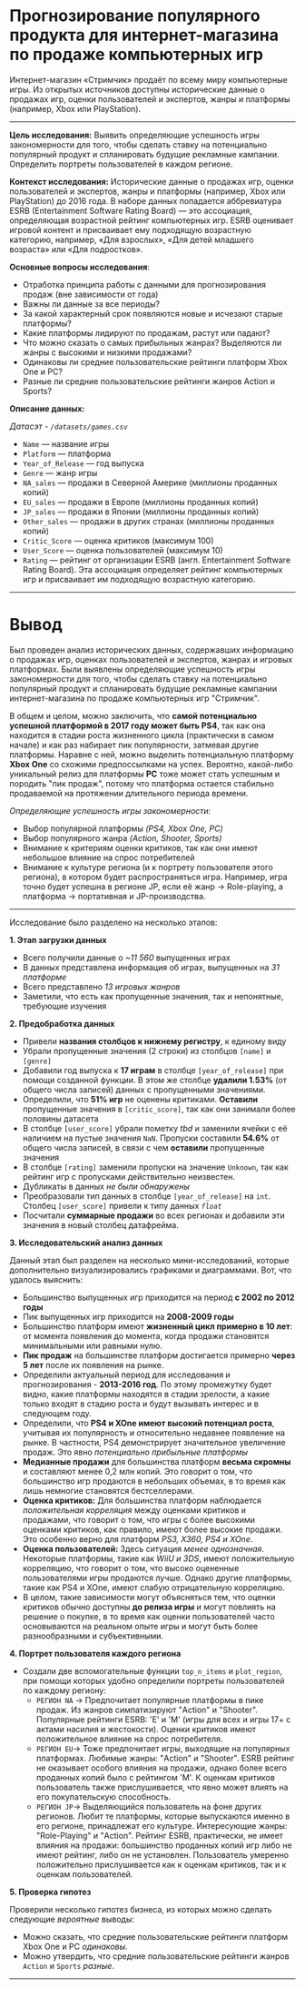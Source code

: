 # Прогнозирование популярного продукта для интернет-магазина по продаже компьютерных игр 

Интернет-магазин «Стримчик» продаёт по всему миру компьютерные игры. Из открытых источников доступны исторические данные о продажах игр, оценки пользователей и экспертов, жанры и платформы (например, Xbox или PlayStation). 
___
**Цель исследования:** Выявить определяющие успешность игры закономерности для того, чтобы сделать ставку на потенциально популярный продукт и спланировать будущие рекламные кампании. Определить портреты пользователей в каждом регионе.
 
**Контекст исследования:**  Исторические данные о продажах игр, оценки пользователей и экспертов, жанры и платформы (например, Xbox или PlayStation) до 2016 года. В наборе данных попадается аббревиатура ESRB (Entertainment Software Rating Board) — это ассоциация, определяющая возрастной рейтинг компьютерных игр. ESRB оценивает игровой контент и присваивает ему подходящую возрастную категорию, например, «Для взрослых», «Для детей младшего возраста» или «Для подростков».

**Основные вопросы исследования**: 
- Отработка принципа работы с данными для прогнозирования продаж (вне зависимости от года)
- Важны ли данные за все периоды?
- За какой характерный срок появляются новые и исчезают старые платформы?
- Какие платформы лидируют по продажам, растут или падают?
- Что можно сказать о самых прибыльных жанрах? Выделяются ли жанры с высокими и низкими продажами?
- Одинаковы ли средние пользовательские рейтинги платформ Xbox One и PC?
- Разные ли средние пользовательские рейтинги жанров Action и Sports?


**Описание данных:**

*Датасэт - `/datasets/games.csv`*

- `Name` — название игры
- `Platform` — платформа
- `Year_of_Release` — год выпуска
- `Genre` — жанр игры
- `NA_sales` — продажи в Северной Америке (миллионы проданных копий)
- `EU_sales` — продажи в Европе (миллионы проданных копий)
- `JP_sales` — продажи в Японии (миллионы проданных копий)
- `Other_sales` — продажи в других странах (миллионы проданных копий)
- `Critic_Score` — оценка критиков (максимум 100)
- `User_Score` — оценка пользователей (максимум 10)
- `Rating` — рейтинг от организации ESRB (англ. Entertainment Software Rating Board). Эта ассоциация определяет рейтинг компьютерных игр и присваивает им подходящую возрастную категорию.

___

# Вывод 


Был проведен анализ исторических данных, содержавших информацию о продажах игр, оценках пользователей и экспертов, жанрах и игровых платформах. Были выявлены определяющие успешность игры закономерности для того, чтобы сделать ставку на потенциально популярный продукт и спланировать будущие рекламные кампании интернет-магазина по продаже компьютерных игр "Стримчик". 

В общем и целом, можно заключить, что **самой потенциально успешной платформой в 2017 году может быть PS4**, так как она находится в стадии роста жизненного цикла (практически в самом начале) и как раз набирает пик популярности, затмевая другие платформы. Наравне с ней, можно выделить потенциальную платформу **Xbox One** со схожими предпоссылками на успех. Вероятно, какой-либо уникальный релиз для платформы **PC** тоже может стать успешным и породить "пик продаж", потому что платформа остается стабильно продаваемой на протяжении длительного периода времени. 

*Определяющие успешность игры закономерности:*
- Выбор популярной платформы *(PS4, Xbox One, PC)*
- Выбор популярного жанра *(Action, Shooter, Sports)*
- Внимание к критериям оценки критиков, так как они имеют небольшое влияние на спрос потребителей
- Внимание к культуре региона (и к портрету пользователя этого региона), в котором будет распространяться игра. Например, игра точно будет успешна в регионе JP, если её жанр -> Role-playing, а платформа -> портативная и JP-производства.


---


Исследование было разделено на несколько этапов:

**1. Этап загрузки данных**
- Всего получили данные о *~11 560* выпущенных играх
- В данных представлена информация об играх, выпущенных на *31 платформе*
- Всего представлено *13 игровых жанров* 
- Заметили, что есть как пропущенные значения, так и непонятные, требующие изучения

**2. Предобработка данных**
- Привели **названия столбцов к нижнему регистру**, к единому виду
- Убрали пропущенные значения (2 строки) из столбцов `[name]` и `[genre]`
- Добавили год выпуска к **17 играм** в столбце `[year_of_release]` при помощи созданной функции. В этом же столбце **удалили 1.53%** (от общего числа записей) данных с пропущенными значениями. 
- Определили, что **51% игр** не оценены критиками. **Оставили** пропущенные значения в `[critic_score]`, так как они занимали более половины датасета
- В столбце `[user_score]` убрали пометку *tbd* и заменили ячейки с её наличием на пустые значения `NaN`. Пропуски составили **54.6%** от общего числа записей, в связи с чем **оставили** пропущенные значения 
- В столбце `[rating]` заменили пропуски на значение `Unknown`, так как рейтинг игр с пропусками действительно неизвестен.
- Дубликаты в данных *не были обнаружены*
- Преобразовали тип данных в столбце `[year_of_release]` на `int`. Столбец `[user_score]` привели к типу данных *`float`*
- Посчитали **суммарные продажи** во всех регионах и добавили эти значения в новый столбец датафрейма. 


**3. Исследовательский анализ данных**

Данный этап был разделен на несколько мини-исследований, которые дополнительно визуализировались графиками и диаграммами. Вот, что удалось выяснить:

- Большинство выпущенных игр приходится на период **с 2002 по 2012 годы**
- Пик выпущенных игр приходится на **2008-2009 годы**
- Большинство платформ имеют **жизненный цикл примерно в 10 лет**: от момента появления до момента, когда продажи становятся минимальными или равными нулю.
- **Пик продаж** на большинстве платформ достигается примерно **через 5 лет** после их появления на рынке.
- Определили актуальный период для исследования и прогнозирования - **2013-2016 год**. По этому промежутку будет видно, какие платформы находятся в стадии зрелости, а какие только входят в стадию роста и будут вызывать интерес и в следующем году.
- Определили, что **PS4 и XOne имеют высокий потенциал роста**, учитывая их популярность и относительно недавнее появление на рынке. В частности, PS4 демонстрирует значительное увеличение продаж. Это явно *потенциально прибыльные платформы* 
- **Медианные продажи** для большинства платформ **весьма скромны** и составляют менее 0,2 млн копий. Это говорит о том, что большинство игр продаются в небольших объемах, в то время как лишь немногие становятся бестселлерами.
- **Оценка критиков:** Для большинства платформ наблюдается *положительная корреляция* между оценками критиков и продажами, что говорит о том, что игры с более высокими оценками критиков, как правило, имеют более высокие продажи. Это особенно верно для платформ *PS3, X360, PS4 и XOne*.
- **Оценка пользователей:** Здесь ситуация *менее однозначная*. Некоторые платформы, такие как *WiiU и 3DS*, имеют положительную корреляцию, что говорит о том, что высоко оцененные пользователями игры продаются лучше. Однако другие платформы, такие как PS4 и XOne, имеют слабую отрицательную корреляцию.
- В целом, такие зависимости могут объясняться тем, что оценки критиков обычно доступны **до релиза игры** и могут повлиять на решение о покупке, в то время как оценки пользователей часто основываются на реальном опыте игры и могут быть более разнообразными и субъективными.

**4. Портрет пользователя каждого региона**
- Создали две вспомогательные функции `top_n_items` и `plot_region`, при помощи которых удобно определили портреты пользователей по каждому региону:
    - `РЕГИОН NA` -> Предпочитает популярные платформы в пике продаж. Из жанров симпатизируют "Action" и "Shooter". Популярные рейтинги ESRB: 'E' и 'M' (игры для всех и игры 17+ с актами насилия и жестокости). Оценки критиков имеют положительное влияние на спрос потребителя. 
    - `РЕГИОН EU`-> Тоже предпочитает игры, выходящие на популярных платформах. Любимые жанры: "Action" и "Shooter". ESRB рейтинг не оказывает особого влияния на продажи, однако более всего проданных копий было с рейтингом 'M'. К оценкам критиков пользователь также прислушивается, что явно может влиять на его покупательскую способность. 
    - `РЕГИОН JP`-> Выделяющийся пользователь на фоне других регионов. Любит те платформы, которые выпускаются именно в его регионе, принадлежат его культуре. Интересующие жанры: "Role-Playing" и "Action". Рейтинг ESRB, практически, не имеет влияния на продажи: большинство проданных копий игр либо не имеют рейтинг, либо он не установлен. Пользователь умеренно положительно прислушивается как к оценкам критиков, так и к оценкам пользователей.  

**5. Проверка гипотез**

Проверили несколько гипотез бизнеса, из которых можно сделать следующие *вероятные* выводы:

- Можно сказать, что средние пользовательские рейтинги платформ Xbox One и PC *одинаковы*.
- Можно утвердить, что средние пользовательские рейтинги жанров `Action` и `Sports` *разные*.


---



